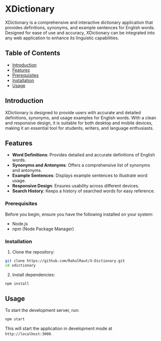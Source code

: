 # XDictionary

XDictionary is a comprehensive and interactive dictionary application that provides definitions, synonyms, and example sentences for English words. Designed for ease of use and accuracy, XDictionary can be integrated into any web application to enhance its linguistic capabilities.

## Table of Contents 

- [Introduction](#introduction)
- [Features](#features)
- [Prerequisites](#prerequisites)
- [Installation](#installation)
- [Usage](#usage)


## Introduction

XDictionary is designed to provide users with accurate and detailed definitions, synonyms, and usage examples for English words. With a clean and responsive design, it is suitable for both desktop and mobile devices, making it an essential tool for students, writers, and language enthusiasts.

## Features

- **Word Definitions**: Provides detailed and accurate definitions of English words.
- **Synonyms and Antonyms**: Offers a comprehensive list of synonyms and antonyms.
- **Example Sentences**: Displays example sentences to illustrate word usage.
- **Responsive Design**: Ensures usability across different devices.
- **Search History**: Keeps a history of searched words for easy reference.


### Prerequisites

Before you begin, ensure you have the following installed on your system:
- Node.js
- npm (Node Package Manager)

### Installation

1. Clone the repository:

```bash
git clone https://github.com/RahulRaut/X-Dictionary.git
cd xdictionary
```

2. Install dependencies:

```bash
npm install
```

## Usage

To start the development server, run:

```bash
npm start
```

This will start the application in development mode at `http://localhost:3000`.